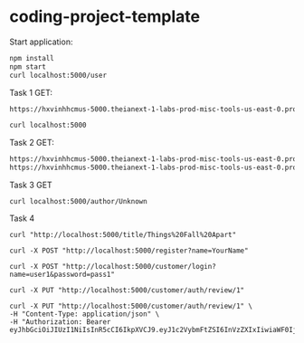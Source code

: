 # coding-project-template


Start application: 
```bash
npm install
npm start
curl localhost:5000/user
```

Task 1
GET:
```bash
https://hxvinhhcmus-5000.theianext-1-labs-prod-misc-tools-us-east-0.proxy.cognitiveclass.ai/

curl localhost:5000
```



Task 2
GET:
```bash
https://hxvinhhcmus-5000.theianext-1-labs-prod-misc-tools-us-east-0.proxy.cognitiveclass.ai/isbn?isbn=1
https://hxvinhhcmus-5000.theianext-1-labs-prod-misc-tools-us-east-0.proxy.cognitiveclass.ai/isbn/1
```

Task 3
GET
```
curl localhost:5000/author/Unknown
```

Task 4
```
curl "http://localhost:5000/title/Things%20Fall%20Apart"
```

```
curl -X POST "http://localhost:5000/register?name=YourName"

curl -X POST "http://localhost:5000/customer/login?name=user1&password=pass1"
```


```
curl -X PUT "http://localhost:5000/customer/auth/review/1"

curl -X PUT "http://localhost:5000/customer/auth/review/1" \
-H "Content-Type: application/json" \
-H "Authorization: Bearer eyJhbGciOiJIUzI1NiIsInR5cCI6IkpXVCJ9.eyJ1c2VybmFtZSI6InVzZXIxIiwiaWF0IjoxNzU0MjAxODExLCJleHAiOjE3NTQyMDU0MTF9.lkaeqZebs4MNfJwOyu6Wb2voj4dLBEgkBRBmluWV9sY"

```

